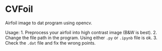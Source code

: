 # CVFoil
Airfoil image to dat program using opencv.

Usage: 1. Preprocess your airfoil into high contrast image (B&W is best). 
       2. Change the file path in the program. Using either `.py` or `.ipynb` file is ok.
       3. Check the `.dat` file and fix the wrong points.
